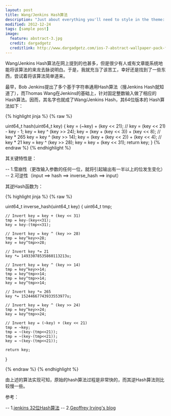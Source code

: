 ```yaml
---
layout: post
title: Wang/Jenkins Hash算法
description: "Just about everything you'll need to style in the theme: headings, paragraphs, blockquotes, tables, code blocks, and more."
modified: 2012-12-24
tags: [sample post]
image:
  feature: abstract-3.jpg
  credit: dargadgetz
  creditlink: http://www.dargadgetz.com/ios-7-abstract-wallpaper-pack-for-iphone-5-and-ipod-touch-retina/
---
```


Wang/Jenkins Hash算法在网上提到的也甚多，但是很少有人或有文章能系统地能将该算法的来龙去脉说明白。于是，我就充当了该苦工，幸好还是找到了一些东西，尝试着将该算法简单道来。

最早，Bob Jenkins提出了多个基于字符串通用Hash算法（搜Jenkins Hash就知道了），而Thomas Wang在Jenkins的基础上，针对固定整数输入做了相应的Hash算法。因而，其名字也就成了Wang/Jenkins Hash，其64位版本的 Hash算法如下：


{% highlight jinja %}
{% raw %}

uint64_t hash(uint64_t key) {
    key = (~key) + (key << 21); // key = (key << 21) - key - 1;
    key = key ^ (key >> 24);
    key = (key + (key << 3)) + (key << 8); // key * 265
    key = key ^ (key >> 14);
    key = (key + (key << 2)) + (key << 4); // key * 21
    key = key ^ (key >> 28);
    key = key + (key << 31);
    return key;
}
{% endraw %}
{% endhighlight %}


其关键特性是：

-- 1.雪崩性（更改输入参数的任何一位，就将引起输出有一半以上的位发生变化）
-- 2.可逆性（input ==> hash ==> inverse_hash ==> input）

其逆Hash函数为：


{% highlight jinja %}
{% raw %}

uint64_t inverse_hash(uint64_t key) {
    uint64_t tmp;

    // Invert key = key + (key << 31)
    tmp = key-(key<<31);
    key = key-(tmp<<31);

    // Invert key = key ^ (key >> 28)
    tmp = key^key>>28;
    key = key^tmp>>28;

    // Invert key *= 21
    key *= 14933078535860113213u;

    // Invert key = key ^ (key >> 14)
    tmp = key^key>>14;
    tmp = key^tmp>>14;
    tmp = key^tmp>>14;
    key = key^tmp>>14;

    // Invert key *= 265
    key *= 15244667743933553977u;

    // Invert key = key ^ (key >> 24)
    tmp = key^key>>24;
    key = key^tmp>>24;

    // Invert key = (~key) + (key << 21)
    tmp = ~key;
    tmp = ~(key-(tmp<<21));
    tmp = ~(key-(tmp<<21));
    key = ~(key-(tmp<<21));

    return key;
}

{% endraw %}
{% endhighlight %}


由上述的算法实现可知，原始的hash算法过程是非常快的，而其逆Hash算法则比较慢一些。

参考：

-- 1.[jenkins 32位Hash算法](http://burtleburtle.net/bob/hash/integer.html)
-- 2.[Geoffrey Irving's blog](http://naml.us/blog/tag/thomas-wang)
